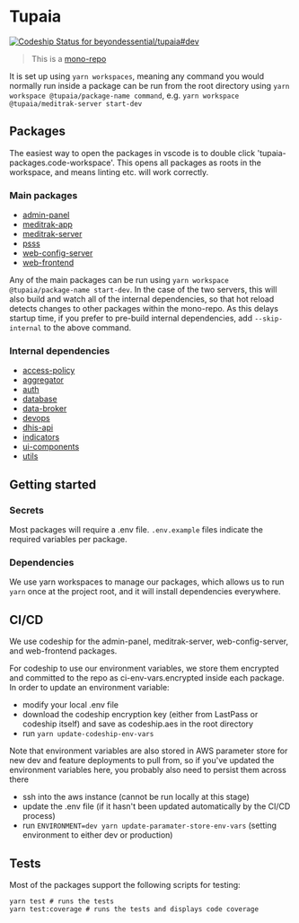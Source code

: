 # Tupaia

[![Codeship Status for beyondessential/tupaia#dev](https://app.codeship.com/projects/70159bc0-0dac-0138-fdcb-260b82737f4e/status?branch=dev)](https://app.codeship.com/projects/379708)

> This is a [mono-repo](https://github.com/babel/babel/blob/master/doc/design/monorepo.md)

It is set up using `yarn workspaces`, meaning any command you would normally run inside a package can
be run from the root directory using `yarn workspace @tupaia/package-name command`, e.g.
`yarn workspace @tupaia/meditrak-server start-dev`

## Packages

The easiest way to open the packages in vscode is to double click 'tupaia-packages.code-workspace'.
This opens all packages as roots in the workspace, and means linting etc. will work correctly.

### Main packages

- [admin-panel](https://github.com/beyondessential/tupaia/blob/dev/packages/admin-panel/README.md)
- [meditrak-app](https://github.com/beyondessential/tupaia/blob/dev/packages/meditrak-app/README.md)
- [meditrak-server](https://github.com/beyondessential/tupaia/blob/dev/packages/meditrak-server/README.md)
- [psss](https://github.com/beyondessential/tupaia/blob/dev/packages/psss/README.md)
- [web-config-server](https://github.com/beyondessential/tupaia/blob/dev/packages/web-config-server/README.md)
- [web-frontend](https://github.com/beyondessential/tupaia/blob/dev/packages/web-frontend/README.md)

Any of the main packages can be run using `yarn workspace @tupaia/package-name start-dev`.
In the case of the two servers, this will also build and watch all of the internal dependencies, so
that hot reload detects changes to other packages within the mono-repo. As this delays startup time,
if you prefer to pre-build internal dependencies, add `--skip-internal` to the above command.

### Internal dependencies

- [access-policy](https://github.com/beyondessential/tupaia/blob/dev/packages/access-policy/README.md)
- [aggregator](https://github.com/beyondessential/tupaia/blob/dev/packages/aggregator/README.md)
- [auth](https://github.com/beyondessential/tupaia/blob/dev/packages/auth/README.md)
- [database](https://github.com/beyondessential/tupaia/blob/dev/packages/database/README.md)
- [data-broker](https://github.com/beyondessential/tupaia/blob/dev/packages/data-broker/README.md)
- [devops](https://github.com/beyondessential/tupaia/blob/dev/packages/devops/README.md)
- [dhis-api](https://github.com/beyondessential/tupaia/blob/dev/packages/dhis-api/README.md)
- [indicators](https://github.com/beyondessential/tupaia/blob/dev/packages/indicators/README.md)
- [ui-components](https://github.com/beyondessential/tupaia/blob/dev/packages/ui-components/README.md)
- [utils](https://github.com/beyondessential/tupaia/blob/dev/packages/utils/README.md)

## Getting started

### Secrets

Most packages will require a .env file. `.env.example` files indicate the required variables per package.

### Dependencies

We use yarn workspaces to manage our packages, which allows us to run `yarn` once at the project
root, and it will install dependencies everywhere.

## CI/CD

We use codeship for the admin-panel, meditrak-server, web-config-server, and web-frontend packages.

For codeship to use our environment variables, we store them encrypted and committed to the repo as
ci-env-vars.encrypted inside each package. In order to update an environment variable:

- modify your local .env file
- download the codeship encryption key (either from LastPass or codeship itself) and save as codeship.aes in the root directory
- run `yarn update-codeship-env-vars`

Note that environment variables are also stored in AWS parameter store for new dev and feature deployments to pull from,
so if you've updated the environment variables here, you probably also need to persist them across there

- ssh into the aws instance (cannot be run locally at this stage)
- update the .env file (if it hasn't been updated automatically by the CI/CD process)
- run `ENVIRONMENT=dev yarn update-paramater-store-env-vars` (setting environment to either dev or production)

## Tests

Most of the packages support the following scripts for testing:

```
yarn test # runs the tests
yarn test:coverage # runs the tests and displays code coverage
```
